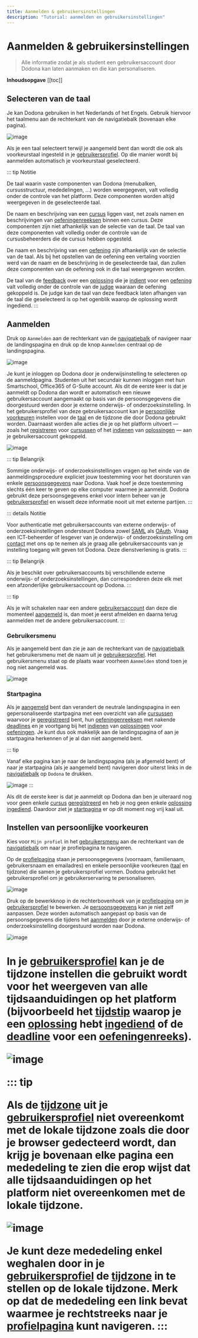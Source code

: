 ```yaml
---
title: Aanmelden & gebruikersinstellingen
description: "Tutorial: aanmelden en gebruikersinstellingen"
---
```


# Aanmelden & gebruikersinstellingen
> Alle informatie zodat je als student een gebruikersaccount door Dodona kan laten aanmaken en die kan personaliseren.

**Inhoudsopgave**
[[toc]]

## Selecteren van de taal

Je kan Dodona gebruiken in het Nederlands of het Engels. Gebruik hiervoor het taalmenu aan de rechterkant van de navigatiebalk (bovenaan elke pagina).

![image](./choose_language.png)

Als je een taal selecteert terwijl je aangemeld bent dan wordt die ook als voorkeurstaal ingesteld in je [gebruikersprofiel](). Op die manier wordt bij aanmelden automatisch je voorkeurstaal geselecteerd.

::: tip Notitie

De taal waarin vaste componenten van Dodona (menubalken, cursusstructuur, mededelingen, ...) worden weergegeven, valt volledig onder de controle van het platform. Deze componenten worden altijd weergegeven in de geselecteerde taal.

De naam en beschrijving van een [cursus]() liggen vast, net zoals namen en beschrijvingen van [oefeningenreeksen]() binnen een cursus. Deze componenten zijn niet afhankelijk van de selectie van de taal. De taal van deze componenten valt volledig onder de controle van de cursusbeheerders die de cursus hebben opgesteld.

De naam en beschrijving van een [oefening](../exercises/#navigeren-naar-een-oefening) zijn afhankelijk van de selectie van de taal. Als bij het opstellen van de oefening een vertaling voorzien werd van de naam en de beschrijving in de geselecteerde taal, dan zullen deze componenten van de oefening ook in die taal weergegeven worden.

De taal van de [feedback](../exercises/#interpreteren-van-feedback) over een [oplossing](../exercises/#navigeren-naar-een-oplossing) die je [indient](../exercises/#indienen-van-een-oplossing) voor een [oefening](../exercises/#navigeren-naar-een-oefening) valt volledig onder de controle van de [judge](../exercises/#interpreteren-van-feedback) waaraan de oefening gekoppeld is. De judge kan de taal van deze feedback laten afhangen van de taal die geselecteerd is op het ogenblik waarop de oplossing wordt ingediend.
:::

## Aanmelden

Druk op `Aanmelden` aan de rechterkant van de [navigatiebalk](#selecteren-van-de-taal) of navigeer naar de landingspagina en druk op de knop `Aanmelden` centraal op de landingspagina.

![image](./login.png)

Je kunt je inloggen op Dodona door je onderwijsinstelling te selecteren op de aanmeldpagina. Studenten uit het secundair kunnen inloggen met hun Smartschool, Office365 of G-Suite account. Als dit de eerste keer is dat je aanmeldt op Dodona dan wordt er automatisch een nieuwe gebruikersaccount aangemaakt op basis van de persoonsgegevens die doorgestuurd werden door je externe onderwijs- of onderzoeksinstelling. In het gebruikersprofiel van deze gebruikersaccount kan je [persoonlijke voorkeuren](#instellen-van-persoonlijke-voorkeuren) instellen voor de [taal](#selecteren-van-de-taal) en de tijdzone die door Dodona gebruikt worden.  Daarnaast worden alle acties die je op het platform uitvoert &mdash; zoals het [registreren](../courses/#registreren-voor-een-cursus) voor [cursussen]() of het [indienen](../exercises/#indienen-van-een-oplossing) van [oplossingen](../exercises/#navigeren-naar-een-oplossing) &mdash; aan je gebruikersaccount gekoppeld.

![image](./institution.nl.png)

::: tip Belangrijk

Sommige onderwijs- of onderzoeksinstellingen vragen op het einde van de aanmeldingsprocedure expliciet jouw toestemming voor het doorsturen van enkele [persoonsgegevens](#instellen-van-persoonlijke-voorkeuren) naar Dodona. Vaak hoef je deze toestemming slechts één keer te geven op elke computer waarmee je aanmeldt. Dodona gebruikt deze persoonsgegevens enkel voor intern beheer van je [gebruikersprofiel](#instellen-van-persoonlijke-voorkeuren) en wisselt deze informatie nooit uit met externe partijen.
:::

::: details Notitie

Voor authenticatie met gebruikersaccounts van externe onderwijs- of onderzoeksinstellingen ondersteunt Dodona zowel [SAML](https://nl.wikipedia.org/wiki/Security_Assertion_Markup_Language) als [OAuth](https://nl.wikipedia.org/wiki/OAuth). Vraag een ICT-beheerder of lesgever van je onderwijs- of onderzoeksinstelling om [contact](../#contact-opnemen) met ons op te nemen als je graag alle gebruikersaccounts van je instelling toegang wilt geven tot Dodona. Deze dienstverlening is gratis.
:::

::: tip Belangrijk

Als je beschikt over gebruikersaccounts bij verschillende externe onderwijs- of onderzoeksinstellingen, dan corresponderen deze elk met een afzonderlijke gebruikersaccount op Dodona.
:::

::: tip

Als je wilt schakelen naar een andere [gebruikersaccount](#aanmelden) dan deze die momenteel [aangemeld](#aanmelden) is, dan moet je eerst afmelden en daarna terug aanmelden met de andere gebruikersaccount.
:::

### Gebruikersmenu

Als je aangemeld bent dan zie je aan de rechterkant van de [navigatiebalk](#selecteren-van-de-taal) het gebruikersmenu met de naam uit je [gebruikersprofiel](#instellen-van-persoonlijke-voorkeuren). Het gebruikersmenu staat op de plaats waar voorheen `Aanmelden` stond toen je nog niet aangemeld was.

![image](./student.user_menu.png)

### Startpagina

Als je [aangemeld](#aanmelden) bent dan verandert de neutrale landingspagina in een gepersonaliseerde startpagina met een overzicht van alle [cursussen]() waarvoor je [geregistreerd](../courses/#registreren-voor-een-cursus) bent, hun [oefeningenreeksen]() met nakende [deadlines]() en je voortgang bij het [indienen](../exercises/#indienen-van-een-oplossing) van [oplossingen](../exercises/#navigeren-naar-een-oplossing) voor [oefeningen](../exercises/#navigeren-naar-een-oefening). Je kunt dus ook makkelijk aan de landingspagina of aan je startpagina herkennen of je al dan niet aangemeld bent.

::: tip

Vanaf elke pagina kan je naar de landingspagina (als je afgemeld bent) of naar je startpagina (als je aangemeld bent) navigeren door uiterst links in de [navigatiebalk](#selecteren-van-de-taal) op `Dodona` te drukken.

![image](./student.navigate_to_homepage.png)
:::

Als dit de eerste keer is dat je aanmeldt op Dodona dan ben je uiteraard nog voor geen enkele [cursus]() [geregistreerd](../courses/#registreren-voor-een-cursus) en heb je nog geen enkele [oplossing](../exercises/#navigeren-naar-een-oplossing) [ingediend](../exercises/#indienen-van-een-oplossing). Daardoor ziet je [startpagina]() er op dit moment nog vrij kaal uit.

## Instellen van persoonlijke voorkeuren

Kies voor `Mijn profiel` in het [gebruikersmenu](../login-and-settings/#gebruikersmenu) aan de rechterkant van de [navigatiebalk](#selecteren-van-de-taal) om naar je profielpagina te navigeren.

Op de [profielpagina](#instellen-van-persoonlijke-voorkeuren) staan je persoonsgegevens (voornaam, familienaam, gebruikersnaam en emailadres) en enkele persoonlijke voorkeuren ([taal](#selecteren-van-de-taal) en tijdzone) die samen je gebruikersprofiel vormen. Dodona gebruikt het gebruikersprofiel om je gebruikerservaring te personaliseren.

![image](./student.user_menu_my_profile.png)

Druk op de bewerkknop in de rechterbovenhoek van je [profielpagina](#instellen-van-persoonlijke-voorkeuren) om je [gebruikersprofiel](#instellen-van-persoonlijke-voorkeuren) te bewerken. Je [persoonsgegevens]() kan je niet zelf aanpassen. Deze worden automatisch aangepast op basis van de persoonsgegevens die tijdens het [aanmelden](#aanmelden) door je externe onderwijs- of onderzoeksinstelling doorgestuurd worden naar Dodona.

![image](./student.edit_profile.png)

<h1 id="tijdzone"/>

In je [gebruikersprofiel](#instellen-van-persoonlijke-voorkeuren) kan je de **tijdzone** instellen die gebruikt wordt voor het weergeven van alle tijdsaanduidingen op het platform (bijvoorbeeld het [tijdstip]() waarop je een [oplossing]() hebt [ingediend]() of de [deadline]() voor een [oefeningenreeks]()).

![image](./student.edit_timezone.png)

::: tip

Als de [tijdzone](#tijdzone) uit je [gebruikersprofiel](#instellen-van-persoonlijke-voorkeuren) niet overeenkomt met de lokale tijdzone zoals die door je browser gedecteerd wordt, dan krijg je bovenaan elke pagina een mededeling te zien die erop wijst dat alle tijdsaanduidingen op het platform niet overeenkomen met de lokale tijdzone.

![image](./student.wrong_timezone.png)

Je kunt deze mededeling enkel weghalen door in je [gebruikersprofiel](#instellen-van-persoonlijke-voorkeuren) de [tijdzone](#tijdzone) in te stellen op de lokale tijdzone. Merk op dat de mededeling een link bevat waarmee je rechtstreeks naar je [profielpagina]() kunt navigeren.
:::
